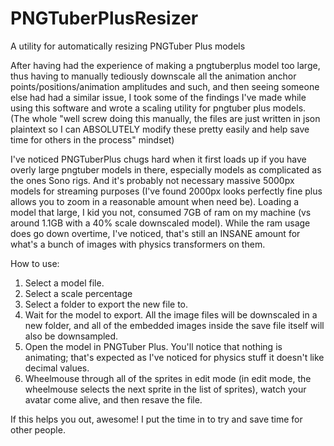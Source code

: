 # PNGTuberPlusResizer
A utility for automatically resizing PNGTuber Plus models

 After having had the experience of making a pngtuberplus model too large, thus having to manually tediously downscale all the animation anchor points/positions/animation amplitudes and such, and then seeing someone else had had a similar issue, I took some of the findings I've made while using this software and wrote a scaling utility for pngtuber plus models. (The whole "well screw doing this manually, the files are just written in json plaintext so I can ABSOLUTELY modify these pretty easily and help save time for others in the process" mindset)
 
I've noticed PNGTuberPlus chugs hard when it first loads up if you have overly large pngtuber models in there, especially models as complicated as the ones Sono rigs. And it's probably not necessary massive 5000px models for streaming purposes (I've found 2000px looks perfectly fine plus allows you to zoom in a reasonable amount when need be). Loading a model that large, I kid you not, consumed 7GB of ram on my machine (vs around 1.1GB with a 40% scale downscaled model). While the ram usage does go down overtime, I've noticed, that's still an INSANE amount for what's a bunch of images with physics transformers on them.

How to use:
1. Select a model file.
2. Select a scale percentage
3. Select a folder to export the new file to.
4. Wait for the model to export. All the image files will be downscaled in a new folder, and all of the embedded images inside the save file itself will also be downsampled.
5. Open the model in PNGTuber Plus. You'll notice that nothing is animating; that's expected as I've noticed for physics stuff it doesn't like decimal values.
6. Wheelmouse through all of the sprites in edit mode (in edit mode, the wheelmouse selects the next sprite in the list of sprites), watch your avatar come alive, and then resave the file.

If this helps you out, awesome! I put the time in to try and save time for other people.
